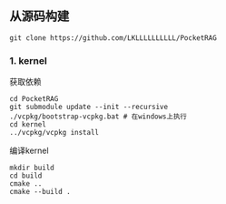 ## 从源码构建
```shell
git clone https://github.com/LKLLLLLLLLLL/PocketRAG
```
### 1. kernel
获取依赖
```shell
cd PocketRAG
git submodule update --init --recursive
./vcpkg/bootstrap-vcpkg.bat # 在windows上执行
cd kernel
../vcpkg/vcpkg install
```
编译kernel
```shell
mkdir build
cd build
cmake .. 
cmake --build . 
```